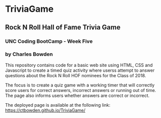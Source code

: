 # TriviaGame
## Rock N Roll Hall of Fame Trivia Game
### UNC Coding BootCamp - Week Five
### by Charles Bowden

This repository contains code for a basic web site using HTML, CSS and Javascript to create a timed quiz activity where userss attempt to answer questions about the Rock N Roll HOF nominees for the Class of 2018.  

The focus is to create a quiz game with a working timer that will correctly score users for correct answers, incorrect answers or running out of time.  The page also informs users whether answers are correct or incorrect.

The deployed page is available at the following link:
https://ctbowden.github.io/TriviaGame/

